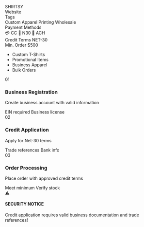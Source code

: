 <div class="guide-container">
  <div class="cyber-grid"></div>
  
  <div class="guide-header">
    <div class="neon-text" data-text="SHIRTSY">SHIRTSY</div>
    <div class="cyber-line"></div>
  </div>

  <div class="guide-info">
    <AccordionItem type="cyber" title="Target Information:" icon="🎯" status="NET-30">
      <div class="info-grid">
        <div class="info-item">
          <span class="label">Website</span>
          <WebsiteMetadata url="https://www.shirtsy.com" />
        </div>
        <div class="info-item">
          <span class="label">Tags</span>
          <div class="tags">
            <span class="tag">Custom Apparel</span>
            <span class="tag">Printing</span>
            <span class="tag">Wholesale</span>
          </div>
        </div>
        <div class="info-item">
          <span class="label">Payment Methods</span>
          <div class="payment-methods">
            <span class="payment-chip" title="Credit Card">
              <span class="chip-icon">💳</span>
              <span class="chip-text">CC</span>
            </span>
            <span class="payment-chip" title="Net-30">
              <span class="chip-icon">📅</span>
              <span class="chip-text">N30</span>
            </span>
            <span class="payment-chip" title="Bank Transfer">
              <span class="chip-icon">🏦</span>
              <span class="chip-text">ACH</span>
            </span>
          </div>
        </div>
        <div class="info-item">
          <span class="label">Credit Terms</span>
          <span class="value">NET-30</span>
        </div>
        <div class="info-item">
          <span class="label">Min. Order</span>
          <span class="value">$500</span>
        </div>
      </div>
    </AccordionItem>
  </div>

  <div class="guide-content">
    <AccordionItem type="neon" title="Product Categories" icon="📋" status="INFO">
      <ul class="requirements-list">
        <li>Custom T-Shirts</li>
        <li>Promotional Items</li>
        <li>Business Apparel</li>
        <li>Bulk Orders</li>
      </ul>
    </AccordionItem>
    <AccordionItem type="hologram" title="Step-by-Step Guide" icon="📝" status="GUIDE">
      <div class="steps">
        <div class="step">
          <div class="step-number">01</div>
          <div class="step-content">
            <h3>Business Registration</h3>
            <p>Create business account with valid information</p>
            <div class="step-notes">
              <span class="note">EIN required</span>
              <span class="note">Business license</span>
            </div>
          </div>
        </div>
        <div class="step">
          <div class="step-number">02</div>
          <div class="step-content">
            <h3>Credit Application</h3>
            <p>Apply for Net-30 terms</p>
            <div class="step-notes">
              <span class="note">Trade references</span>
              <span class="note">Bank info</span>
            </div>
          </div>
        </div>
        <div class="step">
          <div class="step-number">03</div>
          <div class="step-content">
            <h3>Order Processing</h3>
            <p>Place order with approved credit terms</p>
            <div class="step-notes">
              <span class="note">Meet minimum</span>
              <span class="note">Verify stock</span>
            </div>
          </div>
        </div>
      </div>
    </AccordionItem>
  </div>

  <div class="guide-warnings">
    <div class="warning-card">
      <div class="warning-icon">
        <div class="warning-circle">
          <span class="warning-symbol">⚠️</span>
        </div>
      </div>
      <div class="warning-content">
        <h4 class="glitch-text" data-text="SECURITY NOTICE">SECURITY NOTICE</h4>
        <p>Credit application requires valid business documentation and trade references!</p>
      </div>
      <div class="warning-scanner"></div>
    </div>
  </div>
</div>

<style>
/* Same styles as previous guides */
</style>
